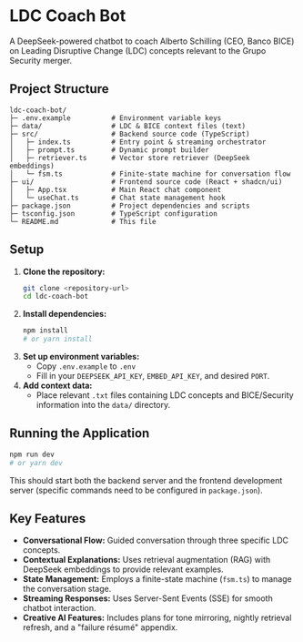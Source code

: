 # LDC Coach Bot

A DeepSeek-powered chatbot to coach Alberto Schilling (CEO, Banco BICE) on Leading Disruptive Change (LDC) concepts relevant to the Grupo Security merger.

## Project Structure

```
ldc-coach-bot/
├─ .env.example          # Environment variable keys
├─ data/                 # LDC & BICE context files (text)
├─ src/                  # Backend source code (TypeScript)
│   ├─ index.ts          # Entry point & streaming orchestrator
│   ├─ prompt.ts         # Dynamic prompt builder
│   ├─ retriever.ts      # Vector store retriever (DeepSeek embeddings)
│   └─ fsm.ts            # Finite-state machine for conversation flow
├─ ui/                   # Frontend source code (React + shadcn/ui)
│   ├─ App.tsx           # Main React chat component
│   └─ useChat.ts        # Chat state management hook
├─ package.json          # Project dependencies and scripts
├─ tsconfig.json         # TypeScript configuration
└─ README.md             # This file
```

## Setup

1.  **Clone the repository:**
    ```bash
    git clone <repository-url>
    cd ldc-coach-bot
    ```
2.  **Install dependencies:**
    ```bash
    npm install 
    # or yarn install
    ```
3.  **Set up environment variables:**
    *   Copy `.env.example` to `.env`
    *   Fill in your `DEEPSEEK_API_KEY`, `EMBED_API_KEY`, and desired `PORT`.
4.  **Add context data:**
    *   Place relevant `.txt` files containing LDC concepts and BICE/Security information into the `data/` directory.

## Running the Application

```bash
npm run dev
# or yarn dev
```

This should start both the backend server and the frontend development server (specific commands need to be configured in `package.json`).

## Key Features

*   **Conversational Flow:** Guided conversation through three specific LDC concepts.
*   **Contextual Explanations:** Uses retrieval augmentation (RAG) with DeepSeek embeddings to provide relevant examples.
*   **State Management:** Employs a finite-state machine (`fsm.ts`) to manage the conversation stage.
*   **Streaming Responses:** Uses Server-Sent Events (SSE) for smooth chatbot interaction.
*   **Creative AI Features:** Includes plans for tone mirroring, nightly retrieval refresh, and a "failure résumé" appendix. 